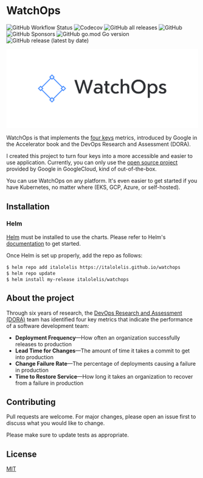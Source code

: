 # WatchOps

![GitHub Workflow Status](https://img.shields.io/github/workflow/status/italolelis/watchops/Main)
![Codecov](https://img.shields.io/codecov/c/github/italolelis/watchops)
![GitHub all releases](https://img.shields.io/github/downloads/italolelis/watchops/total)
![GitHub](https://img.shields.io/github/license/italolelis/watchops)
![GitHub Sponsors](https://img.shields.io/github/sponsors/italolelis)
![GitHub go.mod Go version](https://img.shields.io/github/go-mod/go-version/italolelis/watchops)
![GitHub release (latest by date)](https://img.shields.io/github/v/release/italolelis/watchops)

![](images/cover.png)

WatchOps is that implements the [four keys](https://cloud.google.com/blog/products/devops-sre/using-the-four-keys-to-measure-your-devops-performance) metrics, introduced by Google in the Accelerator book and the DevOps Research and Assessment (DORA).

I created this project to turn four keys into a more accessible and easier to use application. Currently, you can only use the [open source project](https://github.com/GoogleCloudPlatform/fourkeys) provided by Google in GoogleCloud, kind of out-of-the-box.

You can use WatchOps on any platform. It's even easier to get started if you have Kubernetes, no matter where (EKS, GCP, Azure, or self-hosted).

## Installation

### Helm

[Helm](https://helm.sh) must be installed to use the charts. Please refer to Helm's [documentation](https://helm.sh/docs) to get started.

Once Helm is set up properly, add the repo as follows:

```console
$ helm repo add italolelis https://italolelis.github.io/watchops
$ helm repo update
$ helm install my-release italolelis/watchops
```

## About the project

Through six years of research, the [DevOps Research and Assessment (DORA)](https://cloud.google.com/blog/products/devops-sre/the-2019-accelerate-state-of-devops-elite-performance-productivity-and-scaling) team has identified four key metrics that indicate the performance of a software development team: 

* **Deployment Frequency**—How often an organization successfully releases to production
* **Lead Time for Changes**—The amount of time it takes a commit to get into production
* **Change Failure Rate**—The percentage of deployments causing a failure in production
* **Time to Restore Service**—How long it takes an organization to recover from a failure in production

## Contributing

Pull requests are welcome. For major changes, please open an issue first to discuss what you would like to change.

Please make sure to update tests as appropriate.

## License
[MIT](https://choosealicense.com/licenses/mit/)
